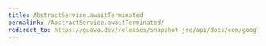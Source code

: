 ```yaml
---
title: AbstractService.awaitTerminated
permalink: /AbstractService.awaitTerminated/
redirect_to: https://guava.dev/releases/snapshot-jre/api/docs/com/google/common/util/concurrent/AbstractService.html#awaitTerminated--
---
```

